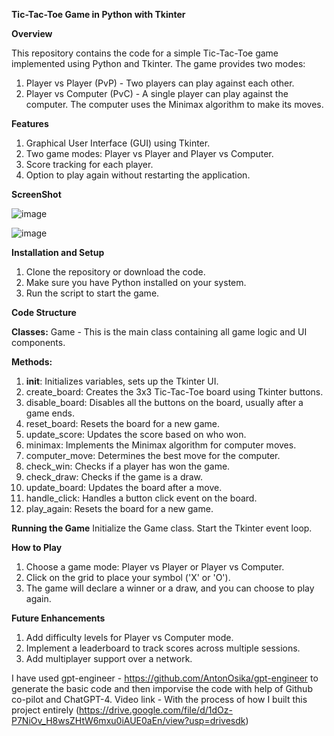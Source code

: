 **Tic-Tac-Toe Game in Python with Tkinter**

**Overview**

This repository contains the code for a simple Tic-Tac-Toe game implemented using Python and Tkinter. The game provides two modes:
1. Player vs Player (PvP) - Two players can play against each other.
2. Player vs Computer (PvC) - A single player can play against the computer. The computer uses the Minimax algorithm to make its moves.

**Features**
1. Graphical User Interface (GUI) using Tkinter.
2. Two game modes: Player vs Player and Player vs Computer.
3. Score tracking for each player.
4. Option to play again without restarting the application.


**ScreenShot**

![image](https://github.com/ShivamHasurkarSJSU/DM-255Assignments/assets/143695709/5231ec41-70ce-4bce-82a5-39df18ec4a02)

![image](https://github.com/ShivamHasurkarSJSU/DM-255Assignments/assets/143695709/f8bd24ee-7a35-45a0-a850-55132bae4bb0)

**Installation and Setup**
1. Clone the repository or download the code.
2. Make sure you have Python installed on your system.
3. Run the script to start the game.

**Code Structure**

**Classes:**
Game -
This is the main class containing all game logic and UI components.

**Methods:**
1. __init__: Initializes variables, sets up the Tkinter UI.
2. create_board: Creates the 3x3 Tic-Tac-Toe board using Tkinter buttons.
3. disable_board: Disables all the buttons on the board, usually after a game ends.
4. reset_board: Resets the board for a new game.
5. update_score: Updates the score based on who won.
6. minimax: Implements the Minimax algorithm for computer moves.
7. computer_move: Determines the best move for the computer.
8. check_win: Checks if a player has won the game.
9. check_draw: Checks if the game is a draw.
10. update_board: Updates the board after a move.
11. handle_click: Handles a button click event on the board.
12. play_again: Resets the board for a new game.

**Running the Game**
Initialize the Game class.
Start the Tkinter event loop.

**How to Play**
1. Choose a game mode: Player vs Player or Player vs Computer.
2. Click on the grid to place your symbol ('X' or 'O').
3. The game will declare a winner or a draw, and you can choose to play again.

**Future Enhancements**
1. Add difficulty levels for Player vs Computer mode.
2. Implement a leaderboard to track scores across multiple sessions.
3. Add multiplayer support over a network.

I have used gpt-engineer - https://github.com/AntonOsika/gpt-engineer to generate the basic code and then imporvise the code with help of Github co-pilot and ChatGPT-4.
Video link - With the process of how I built this project entirely (https://drive.google.com/file/d/1dOz-P7NiOv_H8wsZHtW6mxu0iAUE0aEn/view?usp=drivesdk)
